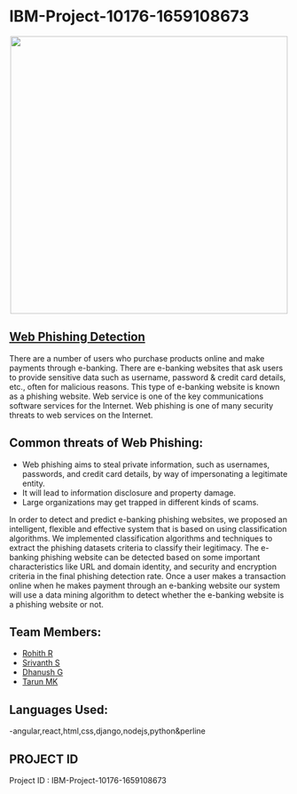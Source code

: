 # IBM-Project-10176-1659108673

<p align="center"><img src="https://www.promptcloud.com/wp-content/uploads/2015/01/ibm-logo.jpg" width="500px">

## <a> <a href="https://phishing-shield.herokuapp.com/"> Web Phishing Detection </a>
There are a number of users who purchase products online and make payments through e-banking. There are e-banking websites that ask users to provide sensitive data such as username, password & credit card details, etc., often for malicious reasons. This type of e-banking website is known as a phishing website. Web service is one of the key communications software services for the Internet. Web phishing is one of many security threats to web services on the Internet. 

## Common threats of Web Phishing:
- Web phishing aims to steal private information, such as usernames, passwords, and credit card details, by way of impersonating a legitimate entity.
- It will lead to information disclosure and property damage.
- Large organizations may get trapped in different kinds of scams.

In order to detect and predict e-banking phishing websites, we proposed an intelligent, flexible and effective system that is based on using classification algorithms.  We implemented classification algorithms and techniques to extract the phishing datasets criteria to classify their legitimacy. The e-banking phishing website can be detected based on some important characteristics like URL and domain identity, and security and encryption criteria in the final phishing detection rate. Once a user makes a transaction online when he makes payment through an e-banking website our system will use a data mining algorithm to detect whether the e-banking website is a phishing website or not.

## Team Members:
- <a href="https://github.com/MassRohith123">Rohith R </a>
- <a href="https://github.com/Srivanth007">Srivanth S </a>
- <a href="https://github.com/DhanushG0111">Dhanush G </a>
- <a href="https://github.com/Tarunmk-cn">Tarun MK </a>

## Languages Used:
-<a>angular,react,html,css,django,nodejs,python&perline</a>

## PROJECT ID
Project ID : IBM-Project-10176-1659108673

